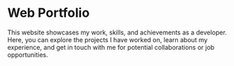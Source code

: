 # Web Portfolio

This website showcases my work, skills, and achievements as a developer. Here, you can explore the projects I have worked on, learn about my experience, and get in touch with me for potential collaborations or job opportunities.
